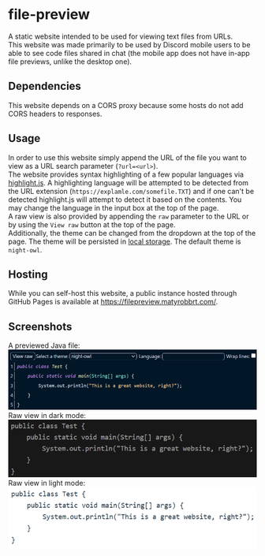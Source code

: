 # file-preview
A static website intended to be used for viewing text files from URLs.  
This website was made primarily to be used by Discord mobile users to be able to see code files shared in chat (the mobile app does not have in-app file previews, unlike the desktop one).
## Dependencies
This website depends on a CORS proxy because some hosts do not add CORS headers to responses.
## Usage
In order to use this website simply append the URL of the file you want to view as a URL search parameter (`?url=<url>`).  
The website provides syntax highlighting of a few popular languages via [highlight.js](https://highlightjs.org/). A highlighting language will be attempted to be detected from the URL extension (`https://explamle.com/somefile.TXT`) and if one can't be detected highlight.js will attempt to detect it based on the contents. You may change the language in the input box at the top of the page.  
A raw view is also provided by appending the `raw` parameter to the URL or by using the `View raw` button at the top of the page.  
Additionally, the theme can be changed from the dropdown at the top of the page. The theme will be persisted in [local storage](https://developer.mozilla.org/en-US/docs/web/api/window/localstorage). The default theme is `night-owl`.
## Hosting
While you can self-host this website, a public instance hosted through GitHub Pages is available at https://filepreview.matyrobbrt.com/.

## Screenshots
A previewed Java file:
![Previewed Java file](./screenshots/javaclass.png)
Raw view in dark mode:
![Raw view in dark mode](./screenshots/rawdark.png)
Raw view in light mode:
![Raw view in light mode](./screenshots/rawlight.png)